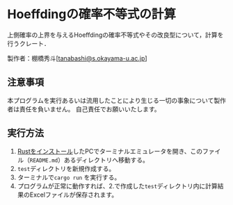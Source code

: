 # Hoeffdingの確率不等式の計算

上側確率の上界を与えるHoeffdingの確率不等式やその改良型について，計算を行うクレート．

製作者：棚橋秀斗[tanabashi@s.okayama-u.ac.jp]

## 注意事項

本プログラムを実行あるいは流用したことにより生じる一切の事象について製作者は責任を負いません。
自己責任でお願いいたします。

## 実行方法

1. [Rustをインストール](https://www.rust-lang.org/ja/tools/install)したPCでターミナルエミュレータを開き、このファイル（`README.md`）あるディレクトリへ移動する。
2. `test`ディレクトリを新規作成する。
3. ターミナルで`cargo run` を実行する。
4. プログラムが正常に動作すれば、2.で作成した`test`ディレクトリ内に計算結果のExcelファイルが保存されます。

